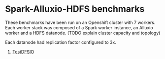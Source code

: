 # Spark-Alluxio-HDFS benchmarks

These benchmarks have been run on an Openshift cluster with 7 workers. Each worker stack was composed of a Spark worker instance, an Alluxio
worker and a HDFS datanode. (TODO explain cluster capacity and topology)

Each datanode had replication factor configured to 3x.

1. [TestDFSIO](../dfsio/README.md)
